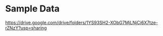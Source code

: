 # Sample Data
https://drive.google.com/drive/folders/1YS93SH2-XObG7MjLNjCi6X7tze-rZNzY?usp=sharing

